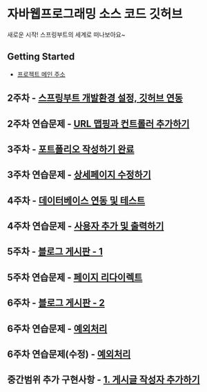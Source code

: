# 자바웹프로그래밍 소스 코드 깃허브

새로운 시작! 스프링부트의 세계로 떠나보아요~

## Getting Started

- [프로젝트 메인 주소](https://github.com/kimchaeyeonn/SPRING_20220251)

## 2주차 - [스프링부트 개발환경 설정, 깃허브 연동](https://github.com/kimchaeyeonn/SPRING_20220251/commit/54f7ee77e1456407dc9021761a27266ce1d6d3da)

## 2주차 연습문제 - [URL 맵핑과 컨트롤러 추가하기](https://github.com/kimchaeyeonn/SPRING_20220251/commit/61b5a3d3d8b8986ace9321992d11f610136fe7ff)

## 3주차 - [포트폴리오 작성하기 완료](https://github.com/kimchaeyeonn/SPRING_20220251/commit/59345d4b0f63ced0f79f8f32e522392da3ce9588)

## 3주차 연습문제 - [상세페이지 수정하기](https://github.com/kimchaeyeonn/SPRING_20220251/commit/61cd858f64318134be583812fbd2baa4ed8d1187#diff-fe53ce4ada47136de6ce568abb74abe59850265c40d5e36ff9cbb0b6f75ae59dR64)

## 4주차 - [데이터베이스 연동 및 테스트](https://github.com/kimchaeyeonn/SPRING_20220251/commit/be4550b14dc75aa648e24d8845310386feb2592e)

## 4주차 연습문제 - [사용자 추가 및 출력하기](https://github.com/kimchaeyeonn/SPRING_20220251/commit/7631fa77b4efebd6164c5b5c48b22b5cddc0cce2)

## 5주차 - [블로그 게시판 - 1](https://github.com/kimchaeyeonn/SPRING_20220251/commit/d2bdcdfcdb1b4f3f1d08243e47f88f20b1fd93d4)

## 5주차 연습문제 - [페이지 리다이렉트](https://github.com/kimchaeyeonn/SPRING_20220251/commit/25f45ce899f62f974afc3180cbf3c3110c41c544)

## 6주차 - [블로그 게시판 - 2](https://github.com/kimchaeyeonn/SPRING_20220251/commit/0aae63a46c178d8869c1de34e496fd51fbe3d2c1)

## 6주차 연습문제 - [예외처리](https://github.com/kimchaeyeonn/SPRING_20220251/commit/ae88769e7afcc2f96e9c2a14673b75a612ce37ea)

## 6주차 연습문제(수정) - [예외처리](https://github.com/kimchaeyeonn/SPRING_20220251/commit/97d264cd369388a9a6b54ad05afca4cd9e48205b)

## 중간범위 추가 구현사항 - [1. 게시글 작성자 추가하기]()
